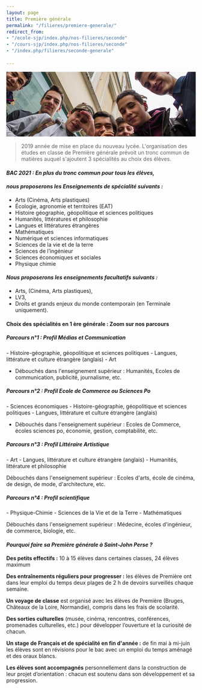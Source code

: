```yaml
---
layout: page
title: Première générale
permalink: "/filieres/premiere-generale/"
redirect_from:
- "/ecole-sjp/index.php/nos-filieres/seconde"
- "/cours-sjp/index.php/nos-filieres/seconde"
- "/index.php/filieres/seconde-generale"

---
```

![Seconde Générale - École Saint John Perse](/images/groupe-secondes.jpg)

> 2019 année de mise en place du nouveau lycée. L'organisation des études en classe de Première générale prévoit un tronc commun de matières auquel s'ajoutent 3 spécialités au choix des élèves.

#### _BAC 2021 : En plus du tronc commun pour tous les élèves,_

#### _nous proposerons les Enseignements de spécialité suivants :_

* Arts (Cinéma, Arts plastiques)
* Écologie, agronomie et territoires (EAT)
* Histoire géographie, géopolitique et sciences politiques
* Humanités, littératures et philosophie
* Langues et littératures étrangères
* Mathématiques
* Numérique et sciences informatiques
* Sciences de la vie et de la terre
* Sciences de l’ingénieur
* Sciences économiques et sociales
* Physique chimie

#### _Nous proposerons les enseignements facultatifs suivants :_

* Arts, (Cinéma, Arts plastiques),
* LV3,
* Droits et grands enjeux du monde contemporain (en Terminale uniquement).

#### Choix des spécialités en 1 ère générale : Zoom sur nos parcours

##### Parcours n°1 : Profil Médias et Communication

\- Histoire-géographie, géopolitique et sciences politiques
\- Langues, littérature et culture étrangère (anglais)
\- Art

* Débouchés dans l'enseignement supérieur : Humanités, Ecoles de communication, publicité, journalisme, etc.

##### Parcours n°2 : Profil Ecole de Commerce ou Sciences Po

\- Sciences économiques
\- Histoire-géographie, géopolitique et sciences politiques
\- Langues, littérature et culture étrangère (anglais)

* Débouchés dans l'enseignement supérieur : Ecoles de Commerce, écoles sciences po, économie, gestion, comptabilité, etc.

##### Parcours n°3 : Profil Littéraire Artistique

\- Art 
\- Langues, littérature et culture étrangère (anglais)
\- Humanités, littérature et philosophie

Débouchés dans l'enseignement supérieur : Ecoles d'arts, école de cinéma, de design, de mode, d'architecture, etc.

##### Parcours n°4 : Profil scientifique

\- Physique-Chimie
\- Sciences de la Vie et de la Terre
\- Mathématiques

Débouchés dans l'enseignement supérieur : Médecine, écoles d'ingénieur, de commerce, biologie, etc.

#### **_Pourquoi faire sa Première générale à Saint-John Perse ?_**

**Des petits effectifs :** 10 à 15 élèves dans certaines classes, 24 élèves maximum

**Des entraînements réguliers pour progresser :** les élèves de Première ont dans leur emploi du temps deux plages de 2 h de devoirs surveillés chaque semaine.

**Un voyage de classe** est organisé avec les élèves de Première (Bruges, Châteaux de la Loire, Normandie), compris dans les frais de scolarité.

**Des sorties culturelles** (musée, cinéma, rencontres, conférences, promenades culturelles, etc.) pour développer l’ouverture et la curiosité de chacun.

**Un stage de Français et de spécialité en fin d'année :** de fin mai à mi-juin les élèves sont en révisions pour le bac avec un emploi du temps aménagé et des oraux blancs.

**Les élèves sont accompagnés** personnellement dans la construction de leur projet d’orientation : chacun est soutenu dans son développement et sa progression.